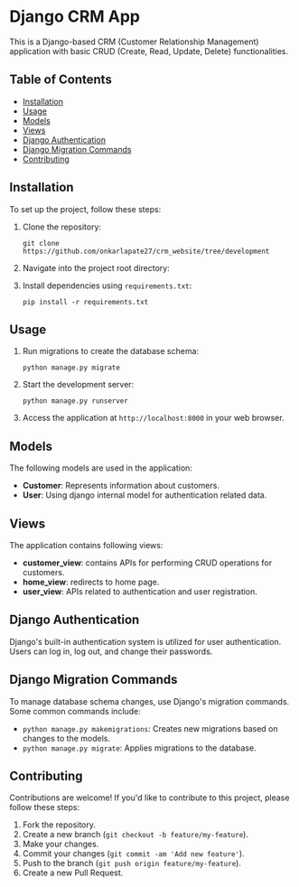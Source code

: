 # Django CRM App

This is a Django-based CRM (Customer Relationship Management) application with basic CRUD (Create, Read, Update, Delete) functionalities.

## Table of Contents
- [Installation](#installation)
- [Usage](#usage)
- [Models](#models)
- [Views](#views)
- [Django Authentication](#django-authentication)
- [Django Migration Commands](#django-migration-commands)
- [Contributing](#contributing)

## Installation

To set up the project, follow these steps:

1. Clone the repository:

    ```
    git clone https://github.com/onkarlapate27/crm_website/tree/development
    ```

2. Navigate into the project root directory:

3. Install dependencies using `requirements.txt`:

    ```
    pip install -r requirements.txt
    ```

## Usage

1. Run migrations to create the database schema:

    ```
    python manage.py migrate
    ```

2. Start the development server:

    ```
    python manage.py runserver
    ```

3. Access the application at `http://localhost:8000` in your web browser.

## Models

The following models are used in the application:

- **Customer**: Represents information about customers.
- **User**: Using django internal model for authentication related data.

## Views

The application contains following views:

- **customer_view**: contains APIs for performing CRUD operations for customers.
- **home_view**: redirects to home page.
- **user_view**: APIs related to authentication and user registration.

## Django Authentication

Django's built-in authentication system is utilized for user authentication. Users can log in, log out, and change their passwords.

## Django Migration Commands

To manage database schema changes, use Django's migration commands. Some common commands include:

- `python manage.py makemigrations`: Creates new migrations based on changes to the models.
- `python manage.py migrate`: Applies migrations to the database.

## Contributing

Contributions are welcome! If you'd like to contribute to this project, please follow these steps:

1. Fork the repository.
2. Create a new branch (`git checkout -b feature/my-feature`).
3. Make your changes.
4. Commit your changes (`git commit -am 'Add new feature'`).
5. Push to the branch (`git push origin feature/my-feature`).
6. Create a new Pull Request.

